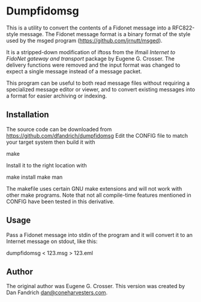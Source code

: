 # Dumpfidomsg

This is a utility to convert the contents of a Fidonet message into a
RFC822-style message.  The Fidonet message format is a binary format of the
style used by the msged program (https://github.com/jrnutt/msged).

It is a stripped-down modification of iftoss from the ifmail *Internet to
FidoNet gateway and transport* package by Eugene G. Crosser. The delivery
functions were removed and the input format was changed to expect a single
message instead of a message packet.

This program can be useful to both read message files without requiring a
specialized message editor or viewer, and to convert existing messages into a
format for easier archiving or indexing.

## Installation

The source code can be downloaded from https://github.com/dfandrich/dumpfidomsg
Edit the CONFIG file to match your target system then build it with

  make

Install it to the right location with

  make install
  make man

The makefile uses certain GNU make extensions and will not work with other make
programs. Note that not all compile-time features mentioned in CONFIG have been
tested in this derivative.

## Usage

Pass a Fidonet message into stdin of the program and it will convert it to an
Internet message on stdout, like this:

  dumpfidomsg < 123.msg > 123.eml

## Author

The original author was Eugene G. Crosser. This version was created by Dan
Fandrich <dan@coneharvesters.com>.
